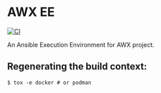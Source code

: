 # AWX EE

[![CI](https://github.com/metabsd/awx-ee/actions/workflows/ci.yml/badge.svg)](https://github.com/metabsd/awx-ee/actions/workflows/ci.yml)

An Ansible Execution Environment for AWX project.

## Regenerating the build context:

```
$ tox -e docker # or podman
```
